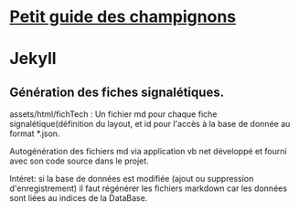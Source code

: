 # [Petit guide des champignons](https://ricou12.github.io/Guide-Champ/)

# Jekyll

## Génération des fiches signalétiques.
assets/html/fichTech : Un fichier md pour chaque fiche signalétique(définition du layout, et id pour l'accès à la base de donnée au format *.json.

Autogénération des fichiers md via application vb net développé et fourni avec son code source dans le projet.

Intéret: si la base de données est modifiée (ajout ou suppression d'enregistrement) il faut régénérer les fichiers markdown car les données sont liées au indices de la DataBase.


